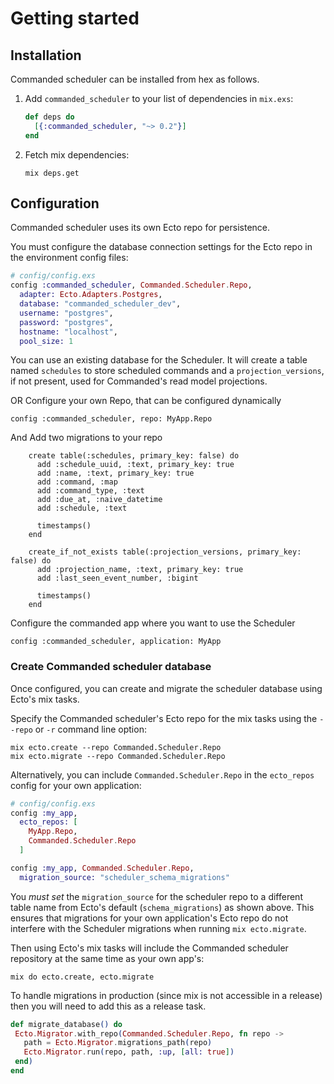 # Getting started

## Installation

Commanded scheduler can be installed from hex as follows.

1. Add `commanded_scheduler` to your list of dependencies in `mix.exs`:

    ```elixir
    def deps do
      [{:commanded_scheduler, "~> 0.2"}]
    end
    ```

2. Fetch mix dependencies:

    ```console
    mix deps.get
    ```

## Configuration

Commanded scheduler uses its own Ecto repo for persistence.

You must configure the database connection settings for the Ecto repo in the environment config files:

```elixir
# config/config.exs
config :commanded_scheduler, Commanded.Scheduler.Repo,
  adapter: Ecto.Adapters.Postgres,
  database: "commanded_scheduler_dev",
  username: "postgres",
  password: "postgres",
  hostname: "localhost",
  pool_size: 1
```

You can use an existing database for the Scheduler. It will create a table named `schedules` to store scheduled commands and a `projection_versions`, if not present, used for Commanded's read model projections.

OR Configure your own Repo, that can be configured dynamically

```
config :commanded_scheduler, repo: MyApp.Repo
```

And Add two migrations to your repo

```
    create table(:schedules, primary_key: false) do
      add :schedule_uuid, :text, primary_key: true
      add :name, :text, primary_key: true
      add :command, :map
      add :command_type, :text
      add :due_at, :naive_datetime
      add :schedule, :text

      timestamps()
    end
```
```
    create_if_not_exists table(:projection_versions, primary_key: false) do
      add :projection_name, :text, primary_key: true
      add :last_seen_event_number, :bigint

      timestamps()
    end
```


Configure the commanded app where you want to use the Scheduler

```
config :commanded_scheduler, application: MyApp
```

### Create Commanded scheduler database

Once configured, you can create and migrate the scheduler database using Ecto's mix tasks.

Specify the Commanded scheduler's Ecto repo for the mix tasks using the `--repo` or `-r` command line option:

```console
mix ecto.create --repo Commanded.Scheduler.Repo
mix ecto.migrate --repo Commanded.Scheduler.Repo
```

Alternatively, you can include `Commanded.Scheduler.Repo` in the `ecto_repos` config for your own application:

```elixir
# config/config.exs
config :my_app,
  ecto_repos: [
    MyApp.Repo,
    Commanded.Scheduler.Repo
  ]

config :my_app, Commanded.Scheduler.Repo,
  migration_source: "scheduler_schema_migrations"
```

You _must set_ the `migration_source` for the scheduler repo to a different table name from Ecto's default (`schema_migrations`) as shown above. This ensures that migrations for your own application's Ecto repo do not interfere with the Scheduler migrations when running `mix ecto.migrate`.

Then using Ecto's mix tasks will include the Commanded scheduler repository at the same time as your own app's:

```console
mix do ecto.create, ecto.migrate
```

To handle migrations in production (since mix is not accessible in a release) then you will need to add this as a release task.
```elixir
def migrate_database() do
 Ecto.Migrator.with_repo(Commanded.Scheduler.Repo, fn repo ->
   path = Ecto.Migrator.migrations_path(repo)
   Ecto.Migrator.run(repo, path, :up, [all: true])
 end)
end
```